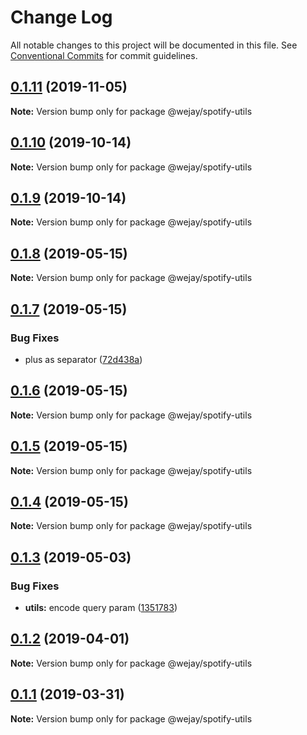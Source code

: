 # Change Log

All notable changes to this project will be documented in this file.
See [Conventional Commits](https://conventionalcommits.org) for commit guidelines.

## [0.1.11](https://github.com/Iteam1337/wejay-utils/compare/@wejay/spotify-utils@0.1.10...@wejay/spotify-utils@0.1.11) (2019-11-05)

**Note:** Version bump only for package @wejay/spotify-utils





## [0.1.10](https://github.com/Iteam1337/wejay-utils/compare/@wejay/spotify-utils@0.1.9...@wejay/spotify-utils@0.1.10) (2019-10-14)

**Note:** Version bump only for package @wejay/spotify-utils





## [0.1.9](https://github.com/Iteam1337/wejay-utils/compare/@wejay/spotify-utils@0.1.8...@wejay/spotify-utils@0.1.9) (2019-10-14)

**Note:** Version bump only for package @wejay/spotify-utils





## [0.1.8](https://github.com/Iteam1337/wejay-utils/compare/@wejay/spotify-utils@0.1.7...@wejay/spotify-utils@0.1.8) (2019-05-15)

**Note:** Version bump only for package @wejay/spotify-utils





## [0.1.7](https://github.com/Iteam1337/wejay-utils/compare/@wejay/spotify-utils@0.1.6...@wejay/spotify-utils@0.1.7) (2019-05-15)


### Bug Fixes

* plus as separator ([72d438a](https://github.com/Iteam1337/wejay-utils/commit/72d438a))





## [0.1.6](https://github.com/Iteam1337/wejay-utils/compare/@wejay/spotify-utils@0.1.5...@wejay/spotify-utils@0.1.6) (2019-05-15)

**Note:** Version bump only for package @wejay/spotify-utils





## [0.1.5](https://github.com/Iteam1337/wejay-utils/compare/@wejay/spotify-utils@0.1.4...@wejay/spotify-utils@0.1.5) (2019-05-15)

**Note:** Version bump only for package @wejay/spotify-utils





## [0.1.4](https://github.com/Iteam1337/wejay-utils/compare/@wejay/spotify-utils@0.1.3...@wejay/spotify-utils@0.1.4) (2019-05-15)

**Note:** Version bump only for package @wejay/spotify-utils





## [0.1.3](https://github.com/Iteam1337/wejay-utils/compare/@wejay/spotify-utils@0.1.2...@wejay/spotify-utils@0.1.3) (2019-05-03)


### Bug Fixes

* **utils:** encode query param ([1351783](https://github.com/Iteam1337/wejay-utils/commit/1351783))





## [0.1.2](https://github.com/Iteam1337/wejay-utils/compare/@wejay/spotify-utils@0.1.1...@wejay/spotify-utils@0.1.2) (2019-04-01)

**Note:** Version bump only for package @wejay/spotify-utils





## [0.1.1](https://github.com/Iteam1337/wejay-utils/compare/@wejay/spotify-utils@0.1.0...@wejay/spotify-utils@0.1.1) (2019-03-31)

**Note:** Version bump only for package @wejay/spotify-utils
